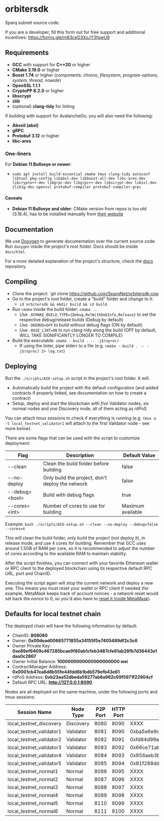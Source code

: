 # orbitersdk

Sparq subnet source code.

If you are a developer, fill this form out for free support and additional incentives: https://forms.gle/m83ceG3XoJY3fpwU9

## Requirements

* **GCC** with support for **C++20** or higher
* **CMake 3.19.0** or higher
* **Boost 1.74** or higher (components: *chrono, filesystem, program-options, system, thread, nowide*)
* **OpenSSL 1.1.1**
* **CryptoPP 8.2.0** or higher
* **libscrypt**
* **zlib**
* (optional) **clang-tidy** for linting

If building with support for AvalancheGo, you will also need the following:

* **Abseil (absl)**
* **gRPC**
* **Protobuf 3.12** or higher
* **libc-ares**

### One-liners

For **Debian 11 Bullseye or newer**:
* `sudo apt install build-essential cmake tmux clang-tidy autoconf libtool pkg-config libabsl-dev libboost-all-dev libc-ares-dev libcrypto++-dev libgrpc-dev libgrpc++-dev libscrypt-dev libssl-dev zlib1g-dev openssl protobuf-compiler protobuf-compiler-grpc`

#### Caveats

* **Debian 11 Bullseye and older**: CMake version from repos is too old (3.18.4), has to be installed manually from [their website](https://cmake.org/download)

## Documentation

We use [Doxygen](https://www.doxygen.nl/index.html) to generate documentation over the current source code. Run `doxygen` inside the project's root folder. Docs should be inside `docs/html`.

For a more detailed explanation of the project's structure, check the [docs](https://github.com/SparqNet/sparq-docs/tree/main/Sparq_en-US) repository.

## Compiling

* Clone the project: `git clone https://github.com/SparqNet/orbitersdk-cpp
* Go to the project's root folder, create a "build" folder and change to it:
  * `cd orbitersdk && mkdir build && cd build`
* Run `cmake` inside the build folder: `cmake ..`
  * Use `-DCMAKE_BUILD_TYPE={Debug,RelWithDebInfo,Release}` to set the respective debug/release builds (Debug by default)
  * Use `-DDEBUG=OFF` to build without debug flags (ON by default)
  * Use `-DUSE_LINT=ON` to run clang-tidy along the build (OFF by default, WILL TAKE SIGNIFICANTLY LONGER TO COMPILE)
* Build the executable: `cmake --build . -- -j$(nproc)`
  * If using the linter, pipe stderr to a file (e.g. `cmake --build . -- -j$(nproc) 2> log.txt`)

## Deploying

Run the `./scripts/AIO-setup.sh` script in the project's root folder. It will:

* Automatically build the project with the default configuration (and added contracts if properly linked, see documentation on how to create a contract)  
* Setup, deploy and start the blockchain with *five* Validator nodes, *six* normal nodes and *one* Discovery node, all of them acting as rdPoS

You can attach tmux sessions to check if everything is running (e.g. `tmux a -t local_testnet_validator1` will attach to the first Validator node - see more below).

There are some flags that can be used with the script to customize deployment:

| Flag | Description | Default Value |
|------|-------------|---------------|
| --clean | Clean the build folder before building | false |
| --no-deploy | Only build the project, don't deploy the network | false |
| --debug=\<bool\> | Build with debug flags | true |
| --cores=\<int\> | Number of cores to use for building | Maximum available |

Example: `bash ./scripts/AIO-setup.sh --clean --no-deploy --debug=false --cores=4`

This will clean the build folder, only build the project (not deploy it), in release mode, and use 4 cores for building. Remember that GCC uses around 1.5GB of RAM per core, so it is recommended to adjust the number of cores according to the available RAM to maintain stability.

After the script finishes, you can connect with your favorite Ethereum wallet or RPC client to the deployed blockchain using its respective default RPC URL, port and ChainID.

Executing the script again will stop the current network and deploy a new one. This means you must reset your wallet or RPC client if needed (for example, MetaMask keeps track of account nonces - a network reset would set back the nonce to 0, so you'd also have to [reset it inside MetaMask](https://support.metamask.io/hc/en-us/articles/360015488891-How-to-clear-your-account-activity-reset-account)).

## Defaults for local testnet chain

The deployed chain will have the following information by default:

* ChainID: **808080**
* Owner: **0x00dead00665771855a34155f5e7405489df2c3c6**
* Owner Private Key: **0xe89ef6409c467285bcae9f80ab1cfeb3487cfe61ab28fb7d36443e1daa0c2867**
* Owner Initial Balance: **1000000000000000000000 wei**
* ContractManager Address: **0x0001cb47ea6d8b55fe44fdd6b1bdb579efb43e61**
* rdPoS Address: **0xb23aa52dbeda59277ab8a962c69f5971f22904cf**
* Default RPC URL: **http://127.0.0.1:8090**

Nodes are all deployed on the same machine, under the following ports and tmux sessions:

| Session Name             | Node Type | P2P Port | HTTP Port | Validator Key                                                      |
|--------------------------|-----------|----------|-----------|--------------------------------------------------------------------|
| local_testnet_discovery  | Discovery | 8080     | 8090      | XXXX                                                               |
| local_testnet_validator1 | Validator | 8081     | 8090      | 0xba5e6e9dd9cbd263969b94ee385d885c2d303dfc181db2a09f6bf19a7ba26759 |
| local_testnet_validator2 | Validator | 8082     | 8091      | 0xfd84d99aa18b474bf383e10925d82194f1b0ca268e7a339032679d6e3a201ad4 |
| local_testnet_validator3 | Validator | 8083     | 8092      | 0x66ce71abe0b8acd92cfd3965d6f9d80122aed9b0e9bdd3dbe018230bafde5751 |
| local_testnet_validator4 | Validator | 8084     | 8093      | 0x856aeb3b9c20a80d1520a2406875f405d336e09475f43c478eb4f0dafb765fe7 |
| local_testnet_validator5 | Validator | 8085     | 8094      | 0x81f288dd776f4edfe256d34af1f7d719f511559f19115af3e3d692e741faadc6 |
| local_testnet_normal1    | Normal    | 8086     | 8095      | XXXX                                                               |
| local_testnet_normal2    | Normal | 8087     | 8096      | XXXX |
| local_testnet_normal3    | Normal | 8088     | 8097      | XXXX |
| local_testnet_normal4    | Normal | 8089     | 8098      | XXXX |
| local_testnet_normal5    | Normal | 8110     | 8099      | XXXX |
| local_testnet_normal6    | Normal | 8111     | 8100      | XXXX |

